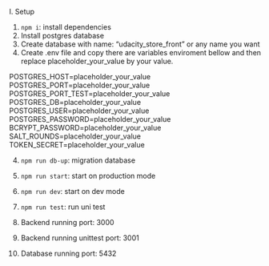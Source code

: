 I. Setup

1. `npm i`: install dependencies
2. Install postgres database
3. Create database with name: “udacity_store_front” or any name you want
4. Create .env file and copy there are variables enviroment bellow and then replace placeholder_your_value by your value.

  POSTGRES_HOST=placeholder_your_value\
  POSTGRES_PORT=placeholder_your_value\
  POSTGRES_PORT_TEST=placeholder_your_value\
  POSTGRES_DB=placeholder_your_value\
  POSTGRES_USER=placeholder_your_value\
  POSTGRES_PASSWORD=placeholder_your_value\
  BCRYPT_PASSWORD=placeholder_your_value\
  SALT_ROUNDS=placeholder_your_value\
  TOKEN_SECRET=placeholder_your_value

4. `npm run db-up`: migration database
5. `npm run start`: start on production mode
6. `npm run dev`: start on dev mode
7. `npm run test`: run uni test

8. Backend running port: 3000
9. Backend running unittest port: 3001
10. Database running port: 5432
